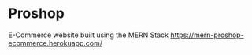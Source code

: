 # Proshop
E-Commerce website built using the MERN Stack
https://mern-proshop-ecommerce.herokuapp.com/
